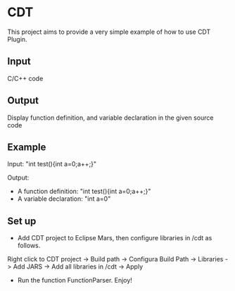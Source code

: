 # CDT
This project aims to provide a very simple example of how to use CDT Plugin.

## Input
C/C++ code
## Output
Display function definition, and variable declaration in the given source code
## Example
Input: "int test(){int a=0;a++;}"

Output:
- A function definition: "int test(){int a=0;a++;}"
- A variable declaration: "int a=0"

## Set up
- Add CDT project to Eclipse Mars, then configure libraries in /cdt as follows.

Right click to CDT project -> Build path -> Configura Build Path -> Libraries -> Add JARS -> Add all libraries in /cdt -> Apply

- Run the function FunctionParser. Enjoy!
